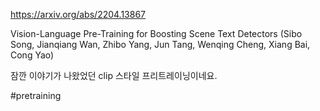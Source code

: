 https://arxiv.org/abs/2204.13867

Vision-Language Pre-Training for Boosting Scene Text Detectors (Sibo Song, Jianqiang Wan, Zhibo Yang, Jun Tang, Wenqing Cheng, Xiang Bai, Cong Yao)

잠깐 이야기가 나왔었던 clip 스타일 프리트레이닝이네요.

#pretraining 